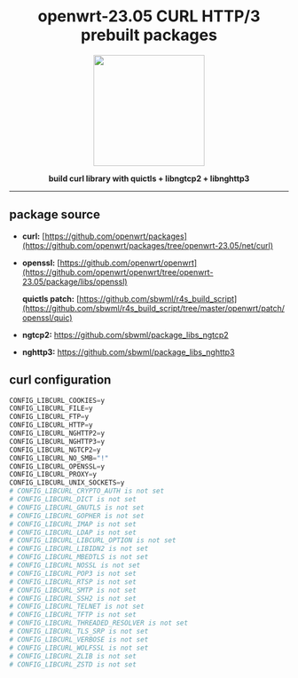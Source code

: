<h1 align="center">openwrt-23.05 CURL HTTP/3 prebuilt packages</h1>
<p align="center">
  <img width="200" src="https://camo.githubusercontent.com/dbd28ee76842c78a7114d06a44fb14d70ef6a9892463de18b3602ae14854e5e4/68747470733a2f2f6375726c2e73652f6c6f676f2f6375726c2d6c6f676f2e737667" />
</p>
<p align="center">
  <b>build curl library with quictls + libngtcp2 + libnghttp3</b>
</p>

-----------

## package source

- **curl:** [https://github.com/openwrt/packages](https://github.com/openwrt/packages/tree/openwrt-23.05/net/curl)
- **openssl:** [https://github.com/openwrt/openwrt](https://github.com/openwrt/openwrt/tree/openwrt-23.05/package/libs/openssl)
  
  **quictls patch:** [https://github.com/sbwml/r4s_build_script](https://github.com/sbwml/r4s_build_script/tree/master/openwrt/patch/openssl/quic)
  
- **ngtcp2:** https://github.com/sbwml/package_libs_ngtcp2
- **nghttp3:** https://github.com/sbwml/package_libs_nghttp3

## curl configuration

```py
CONFIG_LIBCURL_COOKIES=y
CONFIG_LIBCURL_FILE=y
CONFIG_LIBCURL_FTP=y
CONFIG_LIBCURL_HTTP=y
CONFIG_LIBCURL_NGHTTP2=y
CONFIG_LIBCURL_NGHTTP3=y
CONFIG_LIBCURL_NGTCP2=y
CONFIG_LIBCURL_NO_SMB="!"
CONFIG_LIBCURL_OPENSSL=y
CONFIG_LIBCURL_PROXY=y
CONFIG_LIBCURL_UNIX_SOCKETS=y
# CONFIG_LIBCURL_CRYPTO_AUTH is not set
# CONFIG_LIBCURL_DICT is not set
# CONFIG_LIBCURL_GNUTLS is not set
# CONFIG_LIBCURL_GOPHER is not set
# CONFIG_LIBCURL_IMAP is not set
# CONFIG_LIBCURL_LDAP is not set
# CONFIG_LIBCURL_LIBCURL_OPTION is not set
# CONFIG_LIBCURL_LIBIDN2 is not set
# CONFIG_LIBCURL_MBEDTLS is not set
# CONFIG_LIBCURL_NOSSL is not set
# CONFIG_LIBCURL_POP3 is not set
# CONFIG_LIBCURL_RTSP is not set
# CONFIG_LIBCURL_SMTP is not set
# CONFIG_LIBCURL_SSH2 is not set
# CONFIG_LIBCURL_TELNET is not set
# CONFIG_LIBCURL_TFTP is not set
# CONFIG_LIBCURL_THREADED_RESOLVER is not set
# CONFIG_LIBCURL_TLS_SRP is not set
# CONFIG_LIBCURL_VERBOSE is not set
# CONFIG_LIBCURL_WOLFSSL is not set
# CONFIG_LIBCURL_ZLIB is not set
# CONFIG_LIBCURL_ZSTD is not set
```
